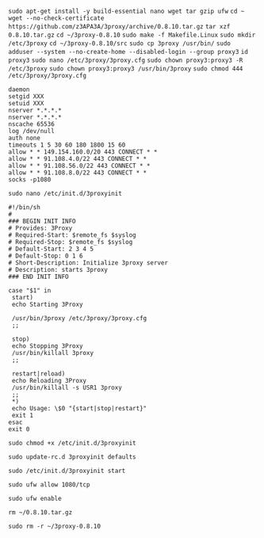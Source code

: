 `sudo apt-get install -y build-essential nano wget tar gzip ufw`
`cd ~`
`wget --no-check-certificate https://github.com/z3APA3A/3proxy/archive/0.8.10.tar.gz`
`tar xzf 0.8.10.tar.gz`
`cd ~/3proxy-0.8.10`
`sudo make -f Makefile.Linux`
`sudo mkdir /etc/3proxy`
`cd ~/3proxy-0.8.10/src`
`sudo cp 3proxy /usr/bin/`
`sudo adduser --system --no-create-home --disabled-login --group proxy3`
`id proxy3`
`sudo nano /etc/3proxy/3proxy.cfg`
`sudo chown proxy3:proxy3 -R /etc/3proxy`
`sudo chown proxy3:proxy3 /usr/bin/3proxy`
`sudo chmod 444 /etc/3proxy/3proxy.cfg`

    daemon
    setgid XXX
    setuid XXX
    nserver *.*.*.*
    nserver *.*.*.*
    nscache 65536
    log /dev/null
    auth none
    timeouts 1 5 30 60 180 1800 15 60
    allow * * 149.154.160.0/20 443 CONNECT * *
    allow * * 91.108.4.0/22 443 CONNECT * *
    allow * * 91.108.56.0/22 443 CONNECT * *
    allow * * 91.108.8.0/22 443 CONNECT * *
    socks -p1080

`sudo nano /etc/init.d/3proxyinit`

    #!/bin/sh
    #
    ### BEGIN INIT INFO
    # Provides: 3Proxy
    # Required-Start: $remote_fs $syslog
    # Required-Stop: $remote_fs $syslog
    # Default-Start: 2 3 4 5
    # Default-Stop: 0 1 6
    # Short-Description: Initialize 3proxy server
    # Description: starts 3proxy
    ### END INIT INFO
    
    case "$1" in
     start)
     echo Starting 3Proxy
    
     /usr/bin/3proxy /etc/3proxy/3proxy.cfg
     ;;
    
     stop)
     echo Stopping 3Proxy
     /usr/bin/killall 3proxy
     ;;
    
     restart|reload)
     echo Reloading 3Proxy
     /usr/bin/killall -s USR1 3proxy
     ;;
     *)
     echo Usage: \$0 "{start|stop|restart}"
     exit 1
    esac
    exit 0
    
`sudo chmod +x /etc/init.d/3proxyinit`

`sudo update-rc.d 3proxyinit defaults`

`sudo /etc/init.d/3proxyinit start`

`sudo ufw allow 1080/tcp`

`sudo ufw enable`

`rm ~/0.8.10.tar.gz`

`sudo rm -r ~/3proxy-0.8.10`
